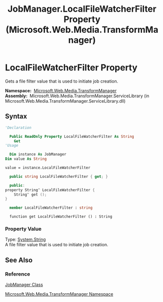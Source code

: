﻿---
title: JobManager.LocalFileWatcherFilter Property (Microsoft.Web.Media.TransformManager)
TOCTitle: LocalFileWatcherFilter Property
ms:assetid: P:Microsoft.Web.Media.TransformManager.JobManager.LocalFileWatcherFilter
ms:mtpsurl: https://msdn.microsoft.com/en-us/library/microsoft.web.media.transformmanager.jobmanager.localfilewatcherfilter(v=VS.90)
ms:contentKeyID: 35521087
ms.date: 06/14/2012
mtps_version: v=VS.90
f1_keywords:
- Microsoft.Web.Media.TransformManager.JobManager.LocalFileWatcherFilter
- Microsoft.Web.Media.TransformManager.JobManager.get_LocalFileWatcherFilter
dev_langs:
- csharp
- jscript
- vb
- FSharp
- cpp
api_location:
- Microsoft.Web.Media.TransformManager.ServiceLibrary.dll
api_name:
- Microsoft.Web.Media.TransformManager.JobManager.get_LocalFileWatcherFilter
- Microsoft.Web.Media.TransformManager.JobManager.LocalFileWatcherFilter
api_type:
- Managed
topic_type:
- apiref
- kbSyntax
product_family_name: VS
ROBOTS: INDEX,FOLLOW
---

# LocalFileWatcherFilter Property

Gets a file filter value that is used to initiate job creation.

**Namespace:**  [Microsoft.Web.Media.TransformManager](microsoft-web-media-transformmanager-namespace.md)  
**Assembly:**  Microsoft.Web.Media.TransformManager.ServiceLibrary (in Microsoft.Web.Media.TransformManager.ServiceLibrary.dll)

## Syntax

```vb
'Declaration

  Public ReadOnly Property LocalFileWatcherFilter As String
    Get
'Usage

  Dim instance As JobManager
Dim value As String

value = instance.LocalFileWatcherFilter
```

```csharp
  public string LocalFileWatcherFilter { get; }
```

```cpp
  public:
property String^ LocalFileWatcherFilter {
    String^ get ();
}
```

``` fsharp
  member LocalFileWatcherFilter : string
```

```jscript
  function get LocalFileWatcherFilter () : String
```

### Property Value

Type: [System.String](https://msdn.microsoft.com/library/s1wwdcbf)  
A file filter value that is used to initiate job creation.  

## See Also

### Reference

[JobManager Class](jobmanager-class-microsoft-web-media-transformmanager.md)

[Microsoft.Web.Media.TransformManager Namespace](microsoft-web-media-transformmanager-namespace.md)

